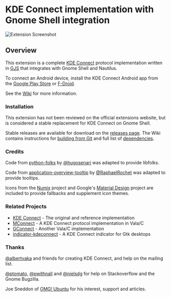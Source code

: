 # KDE Connect implementation with Gnome Shell integration

![Extension Screenshot][screenshot]

## Overview

This extension is a complete [KDE Connect][kdeconnect] protocol implementation
written in [GJS][gjs] that integrates with Gnome Shell and Nautilus.

To connect an Android device, install the KDE Connect Android app from the
[Google Play Store][google-play] or [F-Droid][f-droid].

See the [Wiki][wiki] for more information.


### Installation

This extension has not been reviewed on the official extensions website, but is
considered a stable replacement for KDE Connect on Gnome Shell.

Stable releases are available for download on the [releases page][releases].
The Wiki contains instructions for [building from Git][wiki-git] and full list
of [dependencies][wiki-depends].

    
### Credits

Code from [python-folks][python-folks] by [@hugosenari][hugosenari] was adapted
to provide libfolks.

Code from [application-overview-tooltip][tooltips] by
[@RaphaelRochet][RaphaelRochet] was adapted to provide tooltips.

Icons from the [Numix][numix] project and Google's [Material Design][material]
project are included to provide fallbacks and supplement icon themes.


### Related Projects

* [KDE Connect][kdeconnect] - The original and reference implementation
* [MConnect][mconnect] - A KDE Connect protocol implementation in Vala/C
* [GConnect][gconnect] - Another Vala/C implementation
* [indicator-kdeconnect][kindicator] - A KDE Connect indicator for Gtk desktops

### Thanks

[@albertvaka][albertvaka] and friends for creating KDE Connect, and help on the
mailing list.

[@ptomato][ptomato], [@pwithnall][pwithnall] and [@nielsdg][nielsdg] for help
on Stackoverflow and the Gnome Bugzilla.

Joe Sneddon of [OMG! Ubuntu][omgubuntu] for his interest, support and articles.


[screenshot]: https://raw.githubusercontent.com/andyholmes/gnome-shell-extension-gsconnect/master/extra/screenshot.png
[gjs]: https://wiki.gnome.org/Projects/Gjs
[releases]: https://github.com/andyholmes/gnome-shell-extension-gsconnect/releases
[wiki]: https://github.com/andyholmes/gnome-shell-extension-gsconnect/wiki
[wiki-git]: https://github.com/andyholmes/gnome-shell-extension-gsconnect/wiki/Installation#building-from-git
[wiki-depends]: https://github.com/andyholmes/gnome-shell-extension-gsconnect/wiki/Installation#dependencies

[kdeconnect]: https://community.kde.org/KDEConnect
[google-play]: https://play.google.com/store/apps/details?id=org.kde.kdeconnect_tp
[f-droid]: https://f-droid.org/packages/org.kde.kdeconnect_tp/
[mconnect]: https://github.com/bboozzoo/mconnect
[gconnect]: https://github.com/getzze/gconnect
[kindicator]: https://github.com/Bajoja/indicator-kdeconnect

[albertvaka]: https://github.com/albertvaka
[hugosenari]: https://github.com/hugosenari
[python-folks]: https://github.com/hugosenari/folks
[RaphaelRochet]: https://github.com/RaphaelRochet
[tooltips]: https://github.com/RaphaelRochet/applications-overview-tooltip
[numix]: https://numixproject.org/
[material]: https://material.io/

[ptomato]: https://github.com/ptomato
[pwithnall]: https://github.com/pwithnall
[nielsdg]: https://github.com/nielsdg
[omgubuntu]: http://www.omgubuntu.co.uk/

